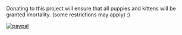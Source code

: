 Donating to this project will ensure that all puppies and kittens will be granted imortality. (some restrictions may apply) :)

[![paypal](https://www.paypalobjects.com/en_US/i/btn/btn_donateCC_LG.gif)](https://www.paypal.com/cgi-bin/webscr?cmd=_s-xclick&hosted_button_id=4T4WNFQXGS99A)
